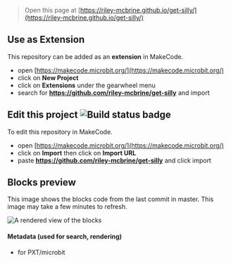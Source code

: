 
> Open this page at [https://riley-mcbrine.github.io/get-silly/](https://riley-mcbrine.github.io/get-silly/)

## Use as Extension

This repository can be added as an **extension** in MakeCode.

* open [https://makecode.microbit.org/](https://makecode.microbit.org/)
* click on **New Project**
* click on **Extensions** under the gearwheel menu
* search for **https://github.com/riley-mcbrine/get-silly** and import

## Edit this project ![Build status badge](https://github.com/riley-mcbrine/get-silly/workflows/MakeCode/badge.svg)

To edit this repository in MakeCode.

* open [https://makecode.microbit.org/](https://makecode.microbit.org/)
* click on **Import** then click on **Import URL**
* paste **https://github.com/riley-mcbrine/get-silly** and click import

## Blocks preview

This image shows the blocks code from the last commit in master.
This image may take a few minutes to refresh.

![A rendered view of the blocks](https://github.com/riley-mcbrine/get-silly/raw/master/.github/makecode/blocks.png)

#### Metadata (used for search, rendering)

* for PXT/microbit
<script src="https://makecode.com/gh-pages-embed.js"></script><script>makeCodeRender("{{ site.makecode.home_url }}", "{{ site.github.owner_name }}/{{ site.github.repository_name }}");</script>
